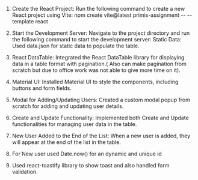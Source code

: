 1. Create the React Project: Run the following command to create a new React project using Vite:
npm create vite@latest primis-assignment -- --template react

2. Start the Development Server: Navigate to the project directory and run the following command to start the development server:
 Static Data: Used data.json for static data to populate the table.

3. React DataTable: Integrated the React DataTable library for displaying data in a table format with pagination.( Also can make pagination from scratch but due to office work was not able to give more time on it).

4. Material UI: Installed Material UI to style the components, including buttons and form fields.

5. Modal for Adding/Updating Users: Created a custom modal popup from scratch for adding and updating user details.

6. Create and Update Functionality: Implemented both Create and Update functionalities for managing user data in the table.

7. New User Added to the End of the List: When a new user is added, they will appear at the end of the list in the table.

8. For New user used Date.now() for an dynamic and unique id 

9. Used react-toastify library to show toast and also handled form validation.
